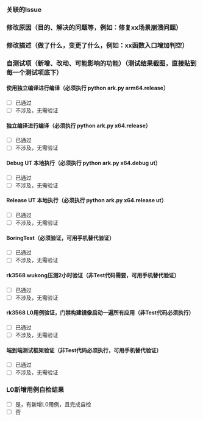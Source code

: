 ### 关联的Issue

### 修改原因（目的、解决的问题等，例如：修复xx场景崩溃问题）

### 修改描述（做了什么，变更了什么，例如：xx函数入口增加判空）

### 自测试项（新增、改动、可能影响的功能）（测试结果截图，直接贴到每一个测试项底下）
#### 使用独立编译进行编译（必须执行 python ark.py arm64.release）
- [ ] 已通过
- [ ] 不涉及，无需验证
#### 独立编译进行编译（必须执行 python ark.py x64.release）
- [ ] 已通过
- [ ] 不涉及，无需验证
#### Debug UT 本地执行（必须执行 python ark.py x64.debug ut）
- [ ] 已通过
- [ ] 不涉及，无需验证
#### Release UT 本地执行（必须执行 python ark.py x64.release ut）
- [ ] 已通过 
- [ ] 不涉及，无需验证
#### BoringTest（必须验证，可用手机替代验证）
- [ ] 已通过 
- [ ] 不涉及，无需验证
#### rk3568 wukong压测2小时验证（非Test代码需要，可用手机替代验证）
- [ ] 已通过 
- [ ] 不涉及，无需验证
#### rk3568 L0用例验证，门禁构建镜像启动一遍所有应用（非Test代码必须执行）
- [ ] 已通过
- [ ] 不涉及，无需验证
#### 端到端测试框架验证（非Test代码必须执行，可用手机替代验证）
- [ ] 已通过
- [ ] 不涉及，无需验证
### L0新增用例自检结果
- [ ] 是，有新增L0用例，且完成自检
- [ ] 否